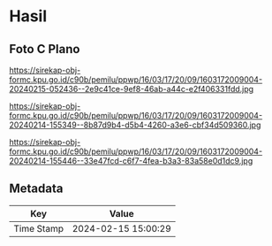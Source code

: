 # Hasil

## Foto C Plano

https://sirekap-obj-formc.kpu.go.id/c90b/pemilu/ppwp/16/03/17/20/09/1603172009004-20240215-052436--2e9c41ce-9ef8-46ab-a44c-e2f406331fdd.jpg

https://sirekap-obj-formc.kpu.go.id/c90b/pemilu/ppwp/16/03/17/20/09/1603172009004-20240214-155349--8b87d9b4-d5b4-4260-a3e6-cbf34d509360.jpg

https://sirekap-obj-formc.kpu.go.id/c90b/pemilu/ppwp/16/03/17/20/09/1603172009004-20240214-155446--33e47fcd-c6f7-4fea-b3a3-83a58e0d1dc9.jpg


## Metadata

| Key        | Value               |
| ---------- | ------------------- |
| Time Stamp | 2024-02-15 15:00:29 |



